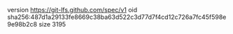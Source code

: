 version https://git-lfs.github.com/spec/v1
oid sha256:487d1a29133fe8669c38ba63d522c3d77d7f4cd12c726a7fc45f598e9e98b2c8
size 3195
